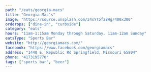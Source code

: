 ```yaml
---
path: "/eats/georgia-macs"
title: "Georgia Mac's"
image: "https://source.unsplash.com/z4xYT5fz8Hg/400x300"
orderops: ["dine-in", "curbside"]
category: "eats"
hours: "11am-1:15am Monday through Saturday. 11am-12am Sunday"
eatsType: "Sports Bar"
website: "http://georgiamacs.com/"
facebook: "https://www.facebook.com/georgiamacs"
address: "1440 E. Republic Rd Springfield, Missouri 65804"
phone: "4173195770"
tags: ["sports bar", "beer"]
---
```

